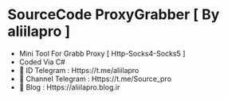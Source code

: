 # SourceCode ProxyGrabber [ By aliilapro ]
- Mini Tool For Grabb Proxy [ Http-Socks4-Socks5 ]
- Coded Via C#
- 🔱 ID Telegram : Https://t.me/aliilapro
- 🔱 Channel Telegram : Https://t.me/Source_pro
- 🔱 Blog : Https://aliilapro.blog.ir
